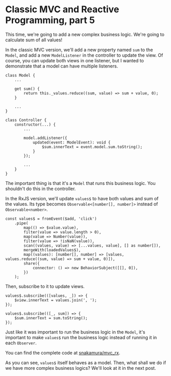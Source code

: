 # Classic MVC and Reactive Programming, part 5

This time, we're going to add a new complex business logic. We're going to calculate sum of all values!

In the classic MVC version, we'll add a new property named `sum` to the `Model`, and add a new `ModelListener` in the controller to update the view. Of course, you can update both views in one listener, but I wanted to demonstrate that a model can have multiple listeners.

```
class Model {
    ...

    get sum() {
        return this._values.reduce((sum, value) => sum + value, 0);
    }

    ...
}
```

```
class Controller {
    constructor(...) {
        ...

        model.addListener({
            updated(event: ModelEvent): void {
                $sum.innerText = event.model.sum.toString();
            }
        });

        ...
    }
}
```

The important thing is that it's a `Model` that runs this business logic. You shouldn't do this in the controller.

In the RxJS version, we'll update `values$` to have both values and sum of the values.  Its type becomes `Observable<[number[], number]>` instead of `Observable<number>`.

```
const values$ = fromEvent($add, 'click')
    .pipe(
        map(() => $value.value),
        filter(value => value.length > 0),
        map(value => Number(value)),
        filter(value => !isNaN(value)),
        scan((values, value) => [...values, value], [] as number[]),
        mergeWith(loadedValues$),
        map((values): [number[], number] => [values, values.reduce((sum, value) => sum + value, 0)]),
        share({
            connector: () => new BehaviorSubject([[], 0]),
        })
    );
```

Then, subscribe to it to update views.

```
values$.subscribe(([values, _]) => {
    $view.innerText = values.join(', ');
});

values$.subscribe(([_, sum]) => {
    $sum.innerText = sum.toString();
});
```

Just like it was important to run the business logic in the `Model`, it's important to make `values$` run the business logic instead of running it in each `Observer`.

You can find the complete code at [snakamura/mvc_rx](https://github.com/snakamura/mvc_rx/tree/master/6).

As you can see, `values$` itself behaves as a model. Then, what shall we do if we have more complex business logics? We'll look at it in the next post.
